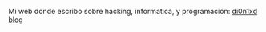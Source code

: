 Mi web donde escribo sobre hacking, informatica, y programación: [di0n1xd blog](https://di0n1xd.github.io/)

